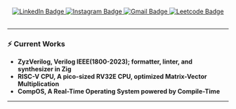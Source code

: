 <div align="center">

<br>
<div id="badges">
<a href="https://www.linkedin.com/in/omar-el-sawy/">
  <img src="https://img.shields.io/badge/LinkedIn-blue?style=for-the-badge&logo=linkedin&logoColor=white" alt="LinkedIn Badge"/>
</a>
<a href="https://www.instagram.com/omarsawe/">
  <img src="https://img.shields.io/badge/Instagram-red?style=for-the-badge&logo=instagram&logoColor=white" alt="Instagram Badge"/>
</a>
<a href="mailto:ok.elsawy@gmail.com">
  <img src="https://img.shields.io/badge/Gmail-white?style=for-the-badge&logo=gmail&logoColor=red" alt="Gmail Badge"/>
</a>
<a href="https://leetcode.com/Defrocker/">
  <img src="https://img.shields.io/badge/Leetcode-black?style=for-the-badge&logo=leetcode&logoColor=yellow" alt="Leetcode Badge"/>
</a>
</div>
<br>
</div>

---

### ⚡ Current Works

- **ZyzVerilog, Verilog IEEE(1800-2023); formatter, linter, and synthesizer in Zig**
- **RISC-V CPU, A pico-sized RV32E CPU, optimized Matrix-Vector Multiplication**
- **CompOS, A Real-Time Operating System powered by Compile-Time**
---
